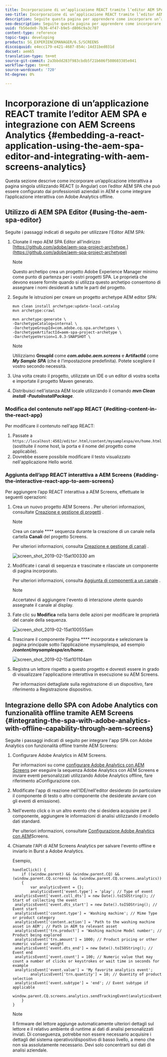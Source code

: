 ```yaml
---
title: Incorporazione di un’applicazione REACT tramite l’editor AEM SPA e integrazione con  AEM Screens Analytics
seo-title: Incorporazione di un’applicazione REACT tramite l’editor AEM SPA e integrazione con  AEM Screens Analytics
description: Seguite questa pagina per apprendere come incorporare un’applicazione interattiva a pagina singola utilizzando REACT (o Angular) con l’editor AEM SPA che può essere configurato dai professionisti aziendali in AEM e come integrare l’applicazione interattiva con  Adobe Analytics offline.
seo-description: Seguite questa pagina per apprendere come incorporare un’applicazione interattiva a pagina singola utilizzando REACT (o Angular) con l’editor AEM SPA che può essere configurato dai professionisti aziendali in AEM e come integrare l’applicazione interattiva con  Adobe Analytics offline.
uuid: fb56ede0-7b36-4f47-b9e5-d806c9a3c707
content-type: reference
topic-tags: developing
products: SG_EXPERIENCEMANAGER/6.5/SCREENS
discoiquuid: e4ecc179-e421-4687-854c-14d31bed031d
docset: aem65
translation-type: tm+mt
source-git-commit: 2a3bbdd283f983cbdb5f21b606f508603385e041
workflow-type: tm+mt
source-wordcount: '720'
ht-degree: 0%

---
```



# Incorporazione di un’applicazione REACT tramite l’editor AEM SPA e integrazione con  AEM Screens Analytics {#embedding-a-react-application-using-the-aem-spa-editor-and-integrating-with-aem-screens-analytics}

Questa sezione descrive come incorporare un’applicazione interattiva a pagina singola utilizzando REACT (o Angular) con l’editor AEM SPA che può essere configurato dai professionisti aziendali in AEM e come integrare l’applicazione interattiva con  Adobe Analytics offline.

## Utilizzo di AEM SPA Editor {#using-the-aem-spa-editor}

Seguite i passaggi indicati di seguito per utilizzare l&#39;Editor AEM SPA:

1. Clonate il repo AEM SPA Editor all&#39;indirizzo [https://github.com/adobe/aem-spa-project-archetype.](https://github.com/adobe/aem-spa-project-archetype)

   >[!NOTE]
   >
   >Questo archetipo crea un progetto Adobe Experience Manager minimo come punto di partenza per i vostri progetti SPA. Le proprietà che devono essere fornite quando si utilizza questo archetipo consentono di assegnare i nomi desiderati a tutte le parti del progetto.

1. Seguite le istruzioni per creare un progetto archetype AEM editor SPA:

   ```
   mvn clean install archetype:update-local-catalog
   mvn archetype:crawl
   
   mvn archetype:generate \
   -DarchetypeCatalog=internal \
   -DarchetypeGroupId=com.adobe.cq.spa.archetypes \
   -DarchetypeArtifactId=aem-spa-project-archetype \
   -DarchetypeVersion=1.0.3-SNAPSHOT \
   ```

   >[!NOTE]
   >
   >Utilizziamo **GroupId** come ***com.adobe.aem.screens*** e **ArtifactId** come ***My Sample SPA*** (che è l’impostazione predefinita). Potete scegliere il vostro secondo necessità.

1. Una volta creato il progetto, utilizzate un IDE o un editor di vostra scelta e importate il progetto Maven generato.
1. Distribuisci nell&#39;istanza AEM locale utilizzando il comando ***mvn Clean install -PautoInstallPackage***.

### Modifica del contenuto nell&#39;app REACT {#editing-content-in-the-react-app}

Per modificare il contenuto nell&#39;app REACT:

1. Passate a `https://localhost:4502/editor.html/content/mysamplespa/en/home.html` (sostituite il nome host, la porta e il nome del progetto come applicabile).
1. Dovrebbe essere possibile modificare il testo visualizzato nell&#39;applicazione Hello world.

### Aggiunta dell’app REACT interattiva a  AEM Screens {#adding-the-interactive-react-app-to-aem-screens}

Per aggiungere l’app REACT interattiva a  AEM Screens, effettuate le seguenti operazioni:

1. Crea un nuovo progetto AEM Screens . Per ulteriori informazioni, consultate [Creazione e gestione di progetti](creating-a-screens-project.md) .

   >[!NOTE]
   >
   >Crea un canale **** sequenza durante la creazione di un canale nella cartella **Canali** del progetto Screens.
   >
   >
   >Per ulteriori informazioni, consulta [Creazione e gestione di canali](managing-channels.md) .

   ![screen_shot_2019-02-15at100330 am](assets/screen_shot_2019-02-15at100330am.png)

1. Modificate i canali di sequenza e trascinate e rilasciate un componente di pagina incorporato.

   Per ulteriori informazioni, consulta [Aggiunta di componenti a un canale](adding-components-to-a-channel.md) .

   >[!NOTE]
   >
   >Accertatevi di aggiungere l&#39;evento di interazione utente quando assegnate il canale al display.

1. Fate clic su **Modifica** nella barra delle azioni per modificare le proprietà del canale della sequenza.

   ![screen_shot_2019-02-15at100555am](assets/screen_shot_2019-02-15at100555am.png)

1. Trascinare il componente Pagina **** incorporata e selezionare la pagina principale sotto l’applicazione mysamplespa, ad esempio ***/content/mysamplespa/en/home***.

   ![screen_shot_2019-02-15at101104am](assets/screen_shot_2019-02-15at101104am.png)

1. Registra un lettore rispetto a questo progetto e dovresti essere in grado di visualizzare l&#39;applicazione interattiva in esecuzione su  AEM Screens.

   Per informazioni dettagliate sulla registrazione di un dispositivo, fare riferimento a Registrazione [](device-registration.md) dispositivo.

## Integrazione dello SPA con  Adobe Analytics con funzionalità offline tramite  AEM Screens {#integrating-the-spa-with-adobe-analytics-with-offline-capability-through-aem-screens}

Seguite i passaggi indicati di seguito per integrare l&#39;app SPA con  Adobe Analytics con funzionalità offline tramite  AEM Screens:

1. Configurare  Adobe Analytics in  AEM Screens.

   Per informazioni su come [configurare  Adobe Analytics con  AEM Screens](configuring-adobe-analytics-aem-screens.md) per eseguire la sequenza  Adobe Analytics con  AEM Screens e inviare eventi personalizzati utilizzando  Adobe Analytics offline, fare riferimento aConfigurazione con.

1. Modificate l&#39;app di reazione nell&#39;IDE/nell&#39;editor desiderato (in particolare il componente di testo o altro componente che desiderate avviare con gli eventi di emissione).
1. Nell&#39;evento click o in un altro evento che si desidera acquisire per il componente, aggiungere le informazioni di analisi utilizzando il modello dati standard.

   Per ulteriori informazioni, consultate [Configurazione  Adobe Analytics con AEM](configuring-adobe-analytics-aem-screens.md)Screens.

1. Chiamate l&#39;API di AEM Screens Analytics  per salvare l&#39;evento offline e inviarlo in Burst a  Adobe Analytics.

   Esempio,

   ```
   handleClick() {
       if ((window.parent) && (window.parent.CQ) && (window.parent.CQ.screens) && (window.parent.CQ.screens.analytics))
       {
           var analyticsEvent = {};
           analyticsEvent['event.type'] = 'play'; // Type of event
    analyticsEvent['event.coll_dts'] = new Date().toISOString(); // Start of collecting the event
    analyticsEvent['event.dts_start'] = new Date().toISOString(); // Event start
    analyticsEvent['content.type'] = 'Washing machine'; // Mime Type or product category
    analyticsEvent['content.action'] = 'Path to the washing machine asset in AEM'; // Path in AEM to relevant asset
    analyticsEvent['trn.product'] = 'Washing machine Model number'; // Product being explored
    analyticsEvent['trn.amount'] = 1000; // Product pricing or other numeric value or weight
    analyticsEvent['event.dts_end'] = new Date().toISOString(); // Event end
    analyticsEvent['event.count'] = 100; // Numeric value that may count a number of clicks or keystrokes or wait time in seconds for example
    analyticsEvent['event.value'] = 'My favorite analytics event';
           analyticsEvent['trn.quantity'] = 10; // Quantity of product selection
    analyticsEvent['event.subtype'] = 'end'; // Event subtype if applicable
    window.parent.CQ.screens.analytics.sendTrackingEvent(analyticsEvent);
       }
   }
   ```

   >[!NOTE]
   >
   >Il firmware del lettore aggiunge automaticamente ulteriori dettagli sul lettore e il relativo ambiente di runtime ai dati di analisi personalizzati inviati. Di conseguenza, potrebbe non essere necessario acquisire i dettagli del sistema operativo/dispositivo di basso livello, a meno che non sia assolutamente necessario. Devi solo concentrarti sui dati di analisi aziendale.

